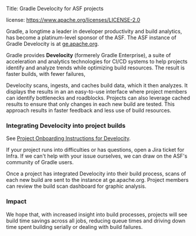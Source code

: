 Title: Gradle Develocity for ASF projects

license: https://www.apache.org/licenses/LICENSE-2.0

Gradle, a longtime a leader in developer productivity and build analytics, has become a platinum-level sponsor of the ASF. The ASF instance of Gradle Develocity is at <a href="https://ge.apache.org" target="_blank">ge.apache.org</a>.

Gradle provides **Develocity** (formerely Gradle Enterprise), a suite of acceleration and analytics technologies for CI/CD systems to help projects identify and analyze trends while optimizing build resources. The result is faster builds, with fewer failures,

Develocity scans, ingests, and caches build data, which it then analyzes. It displays the results in an an easy-to-use interface where project members can identify bottlenecks and roadblocks. Projects can also leverage cached results to ensure that only changes in each new build are tested. This approach results in faster feedback and less use of build resources. 

### Integrating Develocity into project builds
See <a href="https://cwiki.apache.org/confluence/display/INFRA/Project+Onboarding+Instructions+for+Develocity" target="_blank">Project Onboarding Instructions for Develocity</a>. 

If your project runs into difficulties or has questions, open a Jira ticket for Infra. If we can't help with your issue ourselves, we can draw on the ASF's community of Gradle users.

Once a project has integrated Develocity into their build process, scans of each new build are sent to the instance at ge.apache.org. Project members can review the build scan dashboard for graphic analysis.

### Impact
We hope that, with increased insight into build processes, projects will see build time savings across all jobs, reducing queue times and driving down time spent building serially or dealing with build failures.
